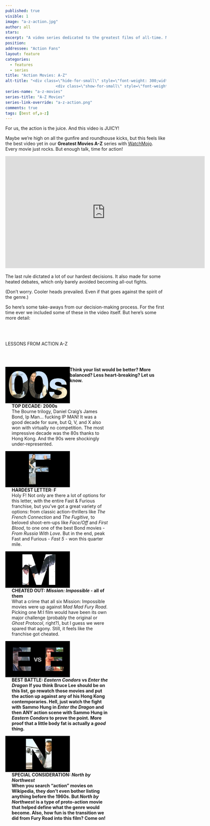 ```yaml
---
published: true
visible: 1
image: "a-z-action.jpg"
author: all
stars: 
excerpt: "A video series dedicated to the greatest films of all-time. Made In partnership with our friends at WatchMojo."
position: 
addressee: "Action Fans"
layout: feature
categories: 
  - features
  - series
title: "Action Movies: A-Z"
alt-title: "<div class=\"hide-for-small\" style=\"font-weight: 300;width: 16rem;margin: -10rem auto 0 auto;font-family: Helvetica Neue;color: #fff;font-size: 1.5rem;padding-left: 2rem;text-align: center;\">The greatest movies of all time</div>
	                  <div class=\"show-for-small\" style=\"font-weight: 300;width: 10rem;margin: 3.5rem auto 0 auto;font-family: Helvetica Neue;color: #fff;font-size: 1rem;padding-left: 1rem;text-align: center;\">The greatest movies of all time</div>"
series-name: "a-z-movies"
series-title: "A-Z Movies"
series-link-override: "a-z-action.png"
comments: true
tags: [best of,a-z]
---
```

For us, the action is the juice. And this video is JUICY! 

Maybe we’re high on all the gunfire and roundhouse kicks, but this feels like the best video yet in our **Greatest Movies A-Z** series with [WatchMojo](https://www.youtube.com/channel/UCaWd5_7JhbQBe4dknZhsHJg). Every movie just rocks. But enough talk, time for action!

<div class="video-container"><iframe width="624" height="351" src="https://www.youtube.com/embed/yJxODCQkOqs?ecver=1" frameborder="0" allowfullscreen></iframe></div>

The last rule dictated a lot of our hardest decisions. It also made for some heated debates, which only barely avoided becoming all-out fights. 

(Don’t worry. Cooler heads prevailed. Even if that goes against the spirit of the genre.)

So here’s some take-aways from our decision-making process. For the first time ever we included some of these in the video itself. But here’s some more detail:

<p class="intro" style="margin-top:4rem">LESSONS FROM ACTION A-Z</p>

<div class="clearfix" style="margin-top:4rem;width:100%;">
	<div style="height:100%;float:left;width:40%;">
		<img style="vertical-align: top;display: inline-block;" src="/assets/img/features/inline/a-z-action/top-decade.jpg"> 
	</div>
	<p style="margin-top:0;float:left;width:60%;padding-left: 20px;">
		<strong>TOP DECADE: 2000s</strong><br />
		The Bourne trilogy, Daniel Craig’s James Bond, Ip Man… fucking IP MAN! It was a good decade for sure, but Q, V, and X also won with virtually no competition. The most impressive decade was the 80s thanks to Hong Kong. And the 90s were shockingly under-represented.  
      </p>
</div>

<div class="clearfix"  style="margin-top:4rem;width:100%;">
	<div style="height:100%;float:left;width:40%;">
		<img style="vertical-align: top;display: inline-block;" src="/assets/img/features/inline/a-z-action/hardest-letter.jpg"> 
	</div>
	<p style="margin-top:0;float:left;width:60%;padding-left: 20px;">
		<strong>HARDEST LETTER: F</strong><br />
	      Holy F! Not only are there a lot of options for this letter, with the entire Fast &amp; Furious franchise, but you’ve got a great variety of options: from classic action-thrillers like <em>The French Connection</em> and <em>The Fugitive</em>, to beloved shoot-em-ups like <em>Face/Off</em> and <em>First Blood</em>, to one one of the best Bond movies - <em>From Russia With Love</em>. But in the end, peak Fast and Furious - <em>Fast 5</em> - won this quarter mile.
	</p>
</div>

<div class="clearfix"  style="margin-top:4rem;width:100%;">
	<div style="height:100%;float:left;width:40%;">
		<img style="vertical-align: top;display: inline-block;" src="/assets/img/features/inline/a-z-action/cheated-out.jpg"> 
	</div>
	<p style="margin-top:0;float:left;width:60%;padding-left: 20px;">
		<strong>CHEATED OUT: <em>Mission: Impossible</em> - all of them</strong><br />
		What a crime that all six Mission: Impossible movies were up against <em>Mad Mad Fury Road</em>. Picking one M:I film would have been its own major challenge (probably the original or <em>Ghost Protocol</em>, right?), but I guess we were spared that agony. Still, it feels like the franchise got cheated. 
	</p>
</div>

<div class="clearfix" style="margin-top:4rem;width:100%;">
	<div style="height:100%;float:left;width:40%;">
		<img style="vertical-align: top;display: inline-block;" src="/assets/img/features/inline/a-z-action/best-battle.jpg"> 
	</div>
	<p style="margin-top:0;float:left;width:60%;padding-left: 20px;">
		<strong>BEST BATTLE: <em>Eastern Condors</em> <strong>vs</strong> <em>Enter the Dragon</em>
	If you think Bruce Lee should be on this list, go rewatch those movies and put the action up against any of his Hong Kong contemporaries. Hell, just watch the fight with Sammo Hung in <em>Enter the Dragon</em> and then ANY action scene with Sammo Hung in <em>Eastern Condors</em> to prove the point. More proof that a little body fat is actually a <em>good</em> thing.
	</p>
</div>

<div class="clearfix"  style="margin:4rem 0;width:100%;">
	<div style="height:100%;float:left;width:40%;">
		<img style="vertical-align: top;display: inline-block;" src="/assets/img/features/inline/a-z-action/special-consideration.jpg"> 
	</div>
	<p style="margin-top:0;float:left;width:60%;padding-left: 20px;">
		<strong>SPECIAL CONSIDERATION: <em>North by Northwest</em></strong><br />
	     When you search “action” movies on Wikipedia, they don’t even bother listing anything before the 1960s. But <em>North by Northwest</em> is a type of proto-action movie that helped define what the genre would become. Also, how fun is the transition we did from Fury Road into this film? Come on! 
	</p>
</div>

Think your list would be better? More balanced? Less heart-breaking? Let us know.